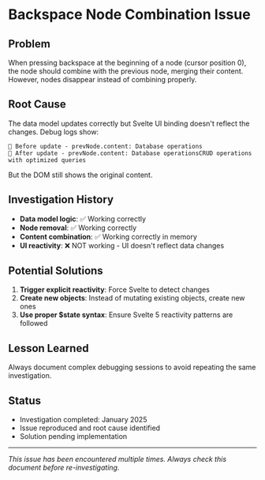 # Backspace Node Combination Issue

## Problem
When pressing backspace at the beginning of a node (cursor position 0), the node should combine with the previous node, merging their content. However, nodes disappear instead of combining properly.

## Root Cause
The data model updates correctly but Svelte UI binding doesn't reflect the changes. Debug logs show:

```
🔄 Before update - prevNode.content: Database operations
🔄 After update - prevNode.content: Database operationsCRUD operations with optimized queries
```

But the DOM still shows the original content.

## Investigation History
- **Data model logic**: ✅ Working correctly
- **Node removal**: ✅ Working correctly  
- **Content combination**: ✅ Working correctly in memory
- **UI reactivity**: ❌ NOT working - UI doesn't reflect data changes

## Potential Solutions
1. **Trigger explicit reactivity**: Force Svelte to detect changes
2. **Create new objects**: Instead of mutating existing objects, create new ones
3. **Use proper $state syntax**: Ensure Svelte 5 reactivity patterns are followed

## Lesson Learned
Always document complex debugging sessions to avoid repeating the same investigation.

## Status
- Investigation completed: January 2025
- Issue reproduced and root cause identified
- Solution pending implementation

---
*This issue has been encountered multiple times. Always check this document before re-investigating.*